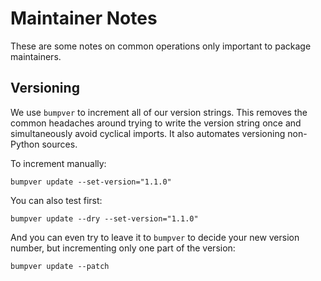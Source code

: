 # Maintainer Notes

These are some notes on common operations only important to package maintainers.

## Versioning

We use `bumpver` to increment all of our version strings. This removes the
common headaches around trying to write the version string once and
simultaneously avoid cyclical imports. It also automates versioning non-Python
sources.

To increment manually:

    bumpver update --set-version="1.1.0"

You can also test first:

    bumpver update --dry --set-version="1.1.0"

And you can even try to leave it to `bumpver` to decide your new version number,
but incrementing only one part of the version:

    bumpver update --patch
